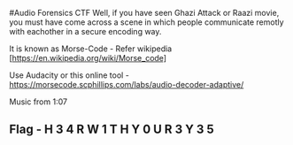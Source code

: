 #Audio Forensics CTF
Well, if you have seen Ghazi Attack or Raazi movie, you must have come across a scene in which people communicate remotly with eachother in a secure encoding way.

It is known as Morse-Code - Refer wikipedia [https://en.wikipedia.org/wiki/Morse_code]

Use Audacity or this online tool - https://morsecode.scphillips.com/labs/audio-decoder-adaptive/

Music from 1:07

## Flag - H 3 4 R W 1 T H Y 0 U R 3 Y 3 5
